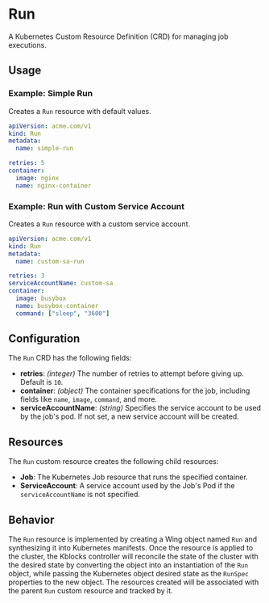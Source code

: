 # Run
A Kubernetes Custom Resource Definition (CRD) for managing job executions.

## Usage

### Example: Simple Run
Creates a `Run` resource with default values.

```yaml
apiVersion: acme.com/v1
kind: Run
metadata:
  name: simple-run

retries: 5
container:
  image: nginx
  name: nginx-container
```

### Example: Run with Custom Service Account
Creates a `Run` resource with a custom service account.

```yaml
apiVersion: acme.com/v1
kind: Run
metadata:
  name: custom-sa-run

retries: 3
serviceAccountName: custom-sa
container:
  image: busybox
  name: busybox-container
  command: ["sleep", "3600"]
```

## Configuration
The `Run` CRD has the following fields:

- **retries**: *(integer)* The number of retries to attempt before giving up. Default is `10`.
- **container**: *(object)* The container specifications for the job, including fields like `name`, `image`, `command`, and more.
- **serviceAccountName**: *(string)* Specifies the service account to be used by the job's pod. If not set, a new service account will be created.

## Resources
The `Run` custom resource creates the following child resources:

- **Job**: The Kubernetes Job resource that runs the specified container.
- **ServiceAccount**: A service account used by the Job's Pod if the `serviceAccountName` is not specified.

## Behavior
The `Run` resource is implemented by creating a Wing object named `Run` and synthesizing it into Kubernetes manifests. Once the resource is applied to the cluster, the Kblocks controller will reconcile the state of the cluster with the desired state by converting the object into an instantiation of the `Run` object, while passing the Kubernetes object desired state as the `RunSpec` properties to the new object. The resources created will be associated with the parent `Run` custom resource and tracked by it.